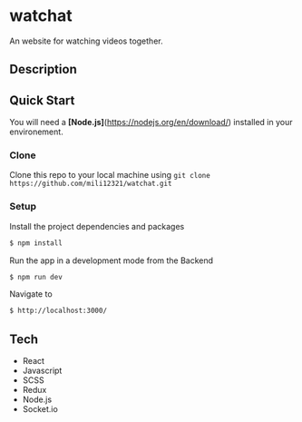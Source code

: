 # watchat
<!-- ![alt text](http://url/to/img.png) -->
<!-- ![Alt text](relative/path/to/img.jpg?raw=true "Title") -->
An website for watching videos together.
## Description
## Quick Start
You will need a **[Node.js]**(https://nodejs.org/en/download/) installed in your environement.
### Clone
Clone this repo to your local machine using ```git clone https://github.com/mili12321/watchat.git```

### Setup
Install the project dependencies and packages

```bash
$ npm install
```
Run the app in a development mode from the Backend

```bash
$ npm run dev
```
Navigate to

```bash
$ http://localhost:3000/
```
## Tech
* React
* Javascript
* SCSS
* Redux
* Node.js
* Socket.io